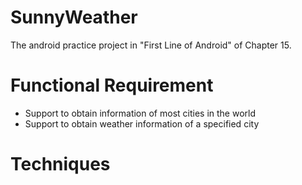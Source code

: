 # SunnyWeather

The android practice project in "First Line of Android" of Chapter 15.

# Functional Requirement

- Support to obtain information of most cities in the world
- Support to obtain weather information of a specified city

# Techniques

